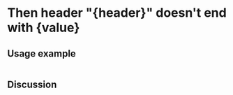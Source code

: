 
Then header "{header}" doesn't end with {value}
=============================================================================================================

Usage example
-------------

```
```

Discussion
----------
